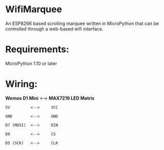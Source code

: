 # WifiMarquee
An ESP8266 based scrolling marquee written in MicroPython that can be controlled through a web-based wifi interface.

# Requirements:

  MicroPython 1.10 or later

# Wiring:

**Wemos D1 Mini**  <-->  **MAX7219 LED Matrix**
 
    5V         <-->     VCC
    
    GND        <-->     GND
    
    D7 (MOSI)  <-->     DIN
    
    D8         <-->     CS
    
    D5 (SCK)   <-->     CLK

